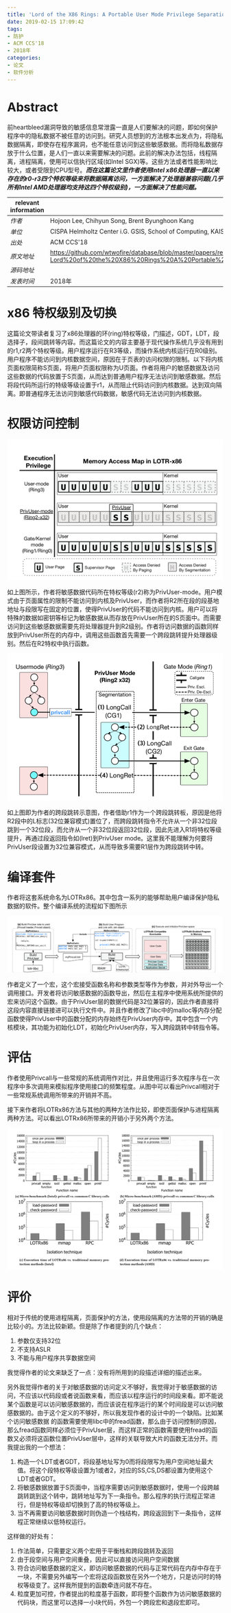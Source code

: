 ```yaml
---
title: 'Lord of the X86 Rings: A Portable User Mode Privilege Separation Architecture on X86'
date: 2019-02-15 17:09:42
tags:
- 防护
- ACM CCS'18
- 2018年
categories:
- 论文
- 软件分析
---
```


# Abstract

前heartbleed漏洞导致的敏感信息常泄露一直是人们要解决的问题，即如何保护程序中的隐私数据不被任意的访问到。研究人员想到的方法根本出发点为，将隐私数据隔离，即使存在程序漏洞，也不能任意访问到这些敏感数据。而将隐私数据存放于什么位置，是人们一直以来需要解决的问题。此前的解决办法包括，线程隔离，进程隔离，使用可以信执行区域(如Intel SGX)等。这些方法或者性能影响比较大，或者受限到CPU型号。***而在这篇论文里作者使用Intel x86处理器一直以来存在的r0-r3四个特权等级来将数据隔离访问，一方面解决了处理器兼容问题(几乎所有Intel AMD处理器均支持这四个特权级别)，一方面解决了性能问题。***

| relevant information |                                                              |
| -------------------- | ------------------------------------------------------------ |
| *作者*               | Hojoon Lee, Chihyun Song, Brent Byunghoon Kang               |
| *单位*               | CISPA Helmholtz Center i.G. GSIS, School of Computing, KAIST |
| *出处*               | ACM CCS'18                                                   |
| *原文地址*           | https://github.com/wtwofire/database/blob/master/papers/reverse/2018-Lord%20of%20the%20X86%20Rings%20A%20Portable%20User%20Mode%20Privilege%20Separation%20Architecture%20on%20X86.pdf |
| *源码地址*           |                                                              |
| *发表时间*           | 2018年                                                       |

# x86 特权级别及切换

这篇论文带读者复习了x86处理器的环(ring)特权等级，门描述，GDT，LDT，段选择子，段间跳转等内容。而这篇论文的内容主要基于现代操作系统几乎没有用到的r1,r2两个特权等级。用户程序运行在R3等级，而操作系统内核运行在R0级别。用户程序不能访问到内核数据空间，原因在于页表的访问权限的限制。以下将内核页面权限简称S页面，将用户页面权限称为U页面。作者将用户的敏感数据及访问这些数据的代码放置于S页面，从而达到普通用户程序无法访问到敏感数据。然后将段代码所运行的特级等级设置于r1，从而阻止代码访问到内核数据。达到双向隔离。即普通程序无法访问到敏感代码数据，敏感代码无法访问到内核数据。

# 权限访问控制

![](Lord-of-the-X86-Rings-A-Portable-User-Mode-Privilege-Separation-Architecture-on-X86/1.png)

如上图所示，作者将敏感数据代码所在特权等级(r2)称为PrivUser-mode。用户模式由于页面属性的限制不能访问到内核及PrivUser，而作者将R2所在段的段基地地址与段限写在固定的位置，使得PrivUser的代码不能访问到内核。用户可以将特殊的数据如密钥等标记为敏感数据从而存放在PrivUser所在的S页面中。而需要访问到这些敏感数据需要先将处理器提升到R2级别。作者将访问数据的函数同样放到PrivUser所在的内存中，调用这些函数首先需要一个跨段跳转提升处理器级别。然后在R2特权中执行函数。

![](Lord-of-the-X86-Rings-A-Portable-User-Mode-Privilege-Separation-Architecture-on-X86/2.png)

如上图即为作者的跨段跳转示意图，作者借助r1作为一个跨段跳转板，原因是他将R2段中的L标志(32位兼容模式)置位了，而跨段跳转指令不允许从一个非32位段跳到一个32位段，而允许从一个非32位段返回32位段，因此先进入R1将特权等级提升，再通过段返回指令如(lret)到PrivUser mode。这里我不能理解为何要将PrivUser段设置为32位兼容模式，从而导致多需要R1层作为跨段跳转中转。

# 编译套件

作者将这套系统命名为LOTRx86。其中包含一系列的能够帮助用户编译保护隐私数据的软件。整个编译系统的流程如下图所示

![](Lord-of-the-X86-Rings-A-Portable-User-Mode-Privilege-Separation-Architecture-on-X86/3.png)

作者定义了一个宏，这个宏接受函数名称和参数类型等作为参数，并对外导出一个调用接口。开发者将访问敏感数据的函数导出，然后在主程序中使用系统所提供的宏来访问这个函数。由于PrivUser层的数据代码是32位兼容的，因此作者直接将这段内容直接链接进可以执行文件中。并且作者修改了libc中的malloc等内存分配函数使得PrivUser中的函数分配的内存始终在PrivUser内存中。其中包含一个内核模块，其功能为初始化LDT，初始化PrivUser内存，写入跨段跳转中转指令等。

# 评估

作者使用Privcall与一些常规的系统调用作对比，并且使用运行多次程序与在一次程序中多次调用来模拟程序使用接口的频繁程度。从图中可以看出Privcall相对于一些常规系统调用所带来的开销并不高。

接下来作者将LOTRx86方法与其他的两种方法作比较，即使页面保护与进程隔离两种方法。可以看出LOTRx86所带来的开销小于另外两个方法。

![](Lord-of-the-X86-Rings-A-Portable-User-Mode-Privilege-Separation-Architecture-on-X86/4.png)

# 评价

相对于传统的使用进程隔离，页面保护的方法，使用段隔离的方法带的开销的确是比较小的。方法比较新颖。但是除了作者提到的几个缺点：

1. 参数仅支持32位
2. 不支持ASLR
3. 不能与用户程序共享数据空间

我觉得作者的论文来缺乏了一点：没有将所用到的段描述详细的描述出来。

另外我觉得作者的关于对敏感数据的访问定义不够好，我觉得对于敏感数据的访问，不应该以代码段或者说函数来看，而应该以程序运行的时间段来看。即不能说某个函数是可以访问敏感数据的，而应该说在程序运行的某个时间段是可以访问敏感数据的。由于这个定义的不够好，所以我发现作者的设计中的一个缺陷。比如某个访问敏感数据 的函数需要使用libc中的fread函数，那么由于访问控制的原因，那么fread函数同样必须位于PrivUser层，而这样正常的函数需要使用fread的函数又必须将这函数位置PrivUser层中，这样的关联导致大片的函数无法分开。而我提出我的一个想法：

1. 构造一个LDT或者GDT，将段基地址写为0而将段限写为用户空间地址最大值。将这个段特权等级设置为1或者2，对应的SS,CS,DS都设置为使用这个LDT或者GDT。
2. 将敏感数据放置于S页面中，当程序需要访问到敏感数据时，使用一个段跨越跳转跳到这个转中，跳转地址写为下一条指令。那么程序的执行流程正常进行，但是特权等级却切换到了高的特权等级上。
3. 当不再需要访问敏感数据时则伪造一个栈结构，跨段返回到下一条指令，这样程正常继续以低特权运行。

这样做的好处有：

1. 作法简单，只需要定义两个宏用于平衡栈和跨段跳转及返回
2. 由于段空间与用户空间重叠，因此可以直接访问用户空间数据
3. 符合访问敏感数据的定义，即访问敏感数据的代码与正常代码在内存中存在于一块，不需要另外编写一个宏将这段函数放在另外一个地方，只是访问时的特权等级变了。这样我所提到的函数牵连问就不存在。
4. 粒度更加可控，作者提出的粒度基于函数，即将整个函数作为访问敏感数据的代码块，而这里可以选择一小块代码，外包一个跨段宏和退段宏即可。